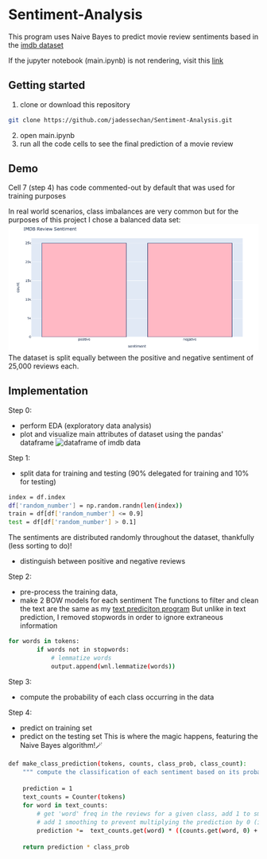 # Sentiment-Analysis

This program uses Naive Bayes to predict movie review sentiments based in the [imdb dataset](https://www.kaggle.com/lakshmi25npathi/imdb-dataset-of-50k-movie-reviews)


If the jupyter notebook (main.ipynb) is not rendering, visit this [link](https://nbviewer.jupyter.org/github/jadessechan/Sentiment-Analysis/blob/master/main.ipynb) 

## Getting started
1. clone or download this repository
```sh
git clone https://github.com/jadessechan/Sentiment-Analysis.git
```
2. open main.ipynb
3. run all the code cells to see the final prediction of a movie review

## Demo
Cell 7 (step 4) has code commented-out by default that was used for training purposes

In real world scenarios, class imbalances are very common but for the purposes of this project I chose a balanced data set:
![image of imdb data histogram](https://github.com/jadessechan/Sentiment-Analysis/blob/master/imgs/imdb_histogram.png)
The dataset is split equally between the positive and negative sentiment of 25,000 reviews each.

## Implementation
Step 0: 
* perform EDA (exploratory data analysis)
* plot and visualize main attributes of dataset using the pandas' dataframe
![dataframe of imdb data]()

Step 1:
* split data for training and testing (90% delegated for training and 10% for testing)
``` sh
index = df.index
df['random_number'] = np.random.randn(len(index))
train = df[df['random_number'] <= 0.9]
test = df[df['random_number'] > 0.1]
```
The sentiments are distributed randomly throughout the dataset, thankfully (less sorting to do)!
* distinguish between positive and negative reviews

Step 2:
* pre-process the training data,
* make 2 BOW models for each sentiment
The functions to filter and clean the text are the same as my [text prediciton program](https://github.com/jadessechan/Text-Prediction)
But unlike in text prediction, I removed stopwords in order to ignore extraneous information
```sh
for words in tokens:
        if words not in stopwords:
            # lemmatize words
            output.append(wnl.lemmatize(words))
```

Step 3:
* compute the probability of each class occurring in the data

Step 4:
* predict on training set
* predict on the testing set
This is where the magic happens, featuring the Naive Bayes algorithm!🪄
```sh
def make_class_prediction(tokens, counts, class_prob, class_count):
    """ compute the classification of each sentiment based on its probability in training set """

    prediction = 1
    text_counts = Counter(tokens)
    for word in text_counts:
        # get 'word' freq in the reviews for a given class, add 1 to smooth the value
        # add 1 smoothing to prevent multiplying the prediction by 0 (in case 'word' not in training set)
        prediction *=  text_counts.get(word) * ((counts.get(word, 0) + 1) / (sum(counts.values()) + class_count))

    return prediction * class_prob
```

